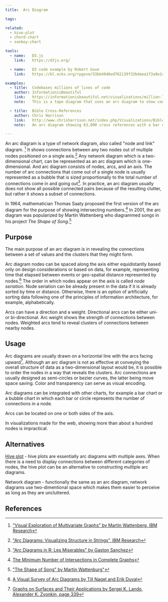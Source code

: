 ```yaml
---
title:  Arc Diagram

tags:

related:
  - hive-plot
  - chord-chart  
  - sankey-chart

tools:
  - name:   D3.js
    link:   https://d3js.org/

  - name:   D3 code example by Robert Gove
    link:   https://bl.ocks.org/rpgove/53bb49d6ed762139f33bdaea1f3a9e1c

examples:
  - title:  Codebases millions of lines of code
    author: InformationisBeautiful 
    link:   https://informationisbeautiful.net/visualizations/million-lines-of-code/
    note:   This is a tape diagram that uses an arc diagram to show connections between two versions of software where the thinkness of the arc shows the amount of re-used code

  - title:  Bible Cross-References
    author: Chris Harrison
    link:   http://www.chrisharrison.net/index.php/Visualizations/BibleViz
    note:   An arc diagram showing 63,000 cross references with a bar chart inverted at bottom to show the number of connected in each node.

---
```


An arc diagram is a type of network diagram, also called "node and link" diagram. [^1] It shows connections between any two nodes out of multiple nodes positioned on a single axis.[^2] Any network diagram which is a two-dimensional chart, can be represented as an arc diagram which is one-dimensional.
And arc diagram consists of nodes, arcs, and an axis. The number of arc connections that come out of a single node is usually represented as a bubble that is sized proportionally to the total number of connections come in and going out[^3]. In practice, an arc diagram usually does not show all possible connected pairs because of the resulting clutter, but rather it shows a subset of connections.

<!--more-->

In 1964, mathematician Thomas Saaty proposed the first version of the arc diagram for the purpose of showing intersecting numbers.[^4] In 2001, the arc diagram was popularized by Martin Wattenberg who diagrammed songs in his project *The Shape of Song*.[^5]
## Purpose
The main purpose of an arc diagram is in revealing the connections between a set of values and the clusters that they might form.

Arc diagram nodes can be spaced along the axis either equidistantly based only on design considerations or based on data, for example, representing time that elapsed between events or geo-spatial distance represented by nodes.[^6]
The order in which nodes appear on the axis is called <dfn>node seriation</dfn>. Node seriation can be already present in the data if it is already sorted by time or distance. Otherwise, there is an option of artificially sorting data following one of the principles of information architecture, for example, alphabetically.

Arcs can have a direction and a weight. Directional arcs can be either uni- or bi-directional. Arc weight shows
the strength of connections between nodes. Weighted arcs tend to reveal clusters of connections between nearby nodes.

## Usage
Arc diagrams are usually drawn on a horizontal line with the arcs facing upward[^7]. Although an arc diagram is not as effective at conveying the overall structure of data as a two-dimensional layout would be, it is possible to order the nodes in a way that reveals the clusters.
Arc connections are usually designed as semi-circles or bezier
curves, the latter being move space saving. Color and transparency can serve as visual encoding.

Arc diagrams can be integrated with other charts, for example a bar chart or a bubble chart in which each bar or circle represents the number of connections in a node.

Arcs can be located on one or both sides of the axis.

In visualizations made for the web, showing more than about a hundred nodes is impractical.

## Alternatives
[Hive plot](/hive-plot) - hive plots are essentially arc diagrams with multiple axes. When there is a need to display connections between different categories of nodes, the hive plot can be an alternative to constructing multiple arc diagrams.

Network diagram - functionally the same as an arc diagram, network diagrams use two-dimentional space which makes them easier to perceive as long as they are uncluttered.

## References
[^1]: ["Visual Exploration of Multivariate Graphs" by Martin Wattenberg, IBM Research](http://hint.fm/papers/pivotgraph.pdf)
[^2]: ["Arc Diagrams: Visualizing Structure in Strings", IBM Research](http://ieg.ifs.tuwien.ac.at/~aigner/teaching/ws06/infovis_ue/papers/arcdiagram_01173155.pdf)
[^3]: ["Arc Diagrams in R: Les Miserables" by Gaston Sanchez](http://www.gastonsanchez.com/visually-enforced/got-plot/how-to/2013/02/02/Arc-Diagrams-in-R-Les-Miserables/)
[^4]: [The Minimum Number of Intersections in Complete Graphs](https://www.pnas.org/content/52/3/688)
[^5]: ["The Shape of Song" by Martin Wattenburg"](http://turbulence.org/Works/song/gallery/gallery.html)
[^6]: [A Visual Survey of Arc Diagrams by Till Nagel and Erik Duval](https://uclab.fh-potsdam.de/wp/wp-content/uploads/2013-a-visual-survey-of-arc-diagrams.pdf)
[^7]: [Graphs on Surfaces and Their Applications by Sergei K. Lando, Alexander K. Zvonkin, page 339](https://books.google.fr/books?id=nFnyCAAAQBAJ&pg=PA339&dq=arc+diagram&hl=en&sa=X&ved=0ahUKEwj3wNS_jZHhAhWi2uAKHQEgCi0Q6AEILTAB#v=onepage&q=arc%20diagram&f=false)
[^8]: [A Tour through the Visualization Zoo by Jeffrey Heer, Michael Bostock, and Vadim Ogievetsky](https://queue.acm.org/detail.cfm?searchterm=Mind+Maps&id=1805128)

